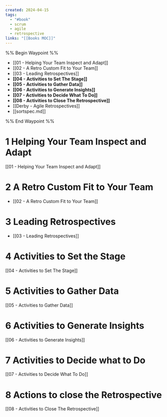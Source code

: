```yaml
---
created: 2024-04-15
tags:
  - "#book"
  - scrum
  - agile
  - retrospective
links: "[[Books MOC]]"
---
```

%% Begin Waypoint %%
- [[01 - Helping Your Team Inspect and Adapt]]
- [[02 - A Retro Custom Fit to Your Team]]
- [[03 - Leading Retrospectives]]
- **[[04 - Activities to Set The Stage]]**
- **[[05 - Activities to Gather Data]]**
- **[[06 - Activities to Generate Insights]]**
- **[[07 - Activities to Decide What To Do]]**
- **[[08 - Activities to Close The Retrospective]]**
- [[Derby - Agile Retrospectives]]
- [[sortspec.md]]

%% End Waypoint %%


# 1 Helping Your Team Inspect and Adapt

[[01 - Helping Your Team Inspect and Adapt]]

# 2 A Retro Custom Fit to Your Team

- [[02 - A Retro Custom Fit to Your Team]]

# 3 Leading Retrospectives

- [[03 - Leading Retrospectives]]

# 4 Activities to Set the Stage

[[04 - Activities to Set The Stage]]

# 5 Activities to Gather Data

[[05 - Activities to Gather Data]]

# 6 Activities to Generate Insights

[[06 - Activities to Generate Insights]]

# 7 Activities to Decide what to Do

[[07 - Activities to Decide What To Do]]

# 8 Actions to close the Retrospective

[[08 - Activities to Close The Retrospective]]
